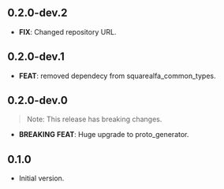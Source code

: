 ## 0.2.0-dev.2

 - **FIX**: Changed repository URL.

## 0.2.0-dev.1

 - **FEAT**: removed dependecy from squarealfa_common_types.

## 0.2.0-dev.0

> Note: This release has breaking changes.

 - **BREAKING** **FEAT**: Huge upgrade to proto_generator.

## 0.1.0

 - Initial version.
